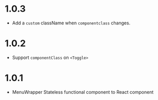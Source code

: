 # 1.0.3

* Add a `custom` className when `componentclass` changes.

# 1.0.2

* Support `componentClass` on `<Toggle>`

# 1.0.1

* MenuWrapper Stateless functional component to React component
